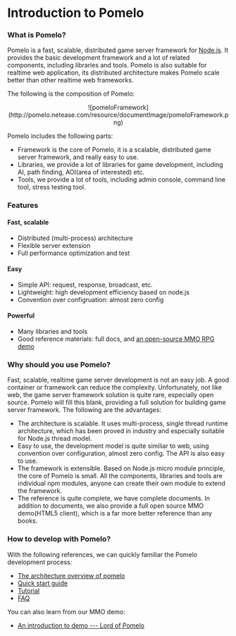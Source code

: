 # Introduction to Pomelo


### What is Pomelo?
Pomelo is a fast, scalable, distributed game server framework for [Node.js](http://nodejs.org).
It provides the basic development framework and a lot of related components, including libraries and tools. 
Pomelo is also suitable for realtime web application, its distributed architecture makes Pomelo scale better than other realtime web frameworks.

The following is the composition of Pomelo:

<center>
 ![pomeloFramework](http://pomelo.netease.com/resource/documentImage/pomeloFramework.png)
</center>

Pomelo includes the following parts:
* Framework is the core of Pomelo, it is a scalable, distributed game server framework, and really easy to use.
* Libraries, we provide a lot of libraries for game development, including AI, path finding, AOI(area of interested) etc.
* Tools, we provide a lot of tools, including admin console, command line tool, stress testing tool.

### Features
#### Fast, scalable

* Distributed (multi-process) architecture
* Flexible server extension
* Full performance optimization and test

#### Easy

* Simple API: request, response, broadcast, etc.
* Lightweight: high development efficiency based on node.js
* Convention over configruation: almost zero config

#### Powerful

* Many libraries and tools
* Good reference materials: full docs, and [an open-source MMO RPG demo](https://github.com/NetEase/pomelo/wiki/Introduction-to--Lord-of-Pomelo)

### Why should you use Pomelo?
Fast, scalable, realtime game server development is not an easy job. A good container or framework can reduce the complexity.
Unfortunately, not like web, the game server framework solution is quite rare, especially open source. Pomelo will fill this blank, providing a full solution for building game server framework.
The following are the advantages:
* The architecture is scalable. It uses multi-process, single thread runtime architecture, which has been proved in industry and  especially suitable for Node.js thread model.
* Easy to use, the development model is quite similiar to web, using convention over configuration, almost zero config. The API is also easy to use.
* The framework is extensible. Based on Node.js micro module principle, the core of Pomelo is small. All the components, libraries and tools are individual npm modules, anyone can create their own module to extend the framework.
* The reference is quite complete, we have complete documents. In addition to documents, we also provide a full open source MMO demo(HTML5 client), which is a far more better reference than any books.


### How to develop with Pomelo?
With the following references, we can quickly familiar the Pomelo development process:
* [The architecture overview of pomelo](https://github.com/NetEase/pomelo/wiki/Architecture-overview-of-pomelo)
* [Quick start guide](https://github.com/NetEase/pomelo/wiki/Quick-start-guide)
* [Tutorial](https://github.com/NetEase/pomelo/wiki/Tutorial)
* [FAQ](https://github.com/NetEase/pomelo/wiki/FAQ)

You can also learn from our MMO demo:
* [An introduction to demo --- Lord of Pomelo](https://github.com/NetEase/pomelo/wiki/Introduction-to--Lord-of-Pomelo)
